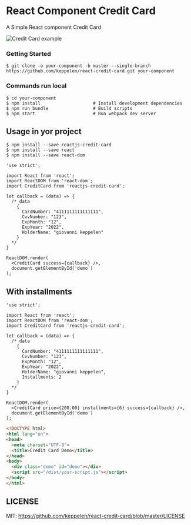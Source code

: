 # React Component Credit Card

A Simple React component Credit Card

![Credit Card example](https://cloud.githubusercontent.com/assets/602111/10577543/e33e37ea-764a-11e5-830d-1d7f1a8d24c2.png)

### Getting Started

```shell
$ git clone -o your-component -b master --single-branch https://github.com/keppelen/react-credit-card.git your-component
```

### Commands run local
```shell
$ cd your-component
$ npm install                    # Install development dependencies
$ npm run bundle                 # Build scripts
$ npm start                      # Run webpack dev server
```

## Usage in yor project
```shell
$ npm install --save reactjs-credit-card
$ npm install --save react
$ npm install --save react-dom
```

```JS
'use strict';

import React from 'react';
import ReactDOM from 'react-dom';
import CreditCard from 'reactjs-credit-card';

let callback = (data) => {
  /* data
    {
      CardNumber: "4111111111111111",
      CvvNumber: "123",
      ExpMonth: "12",
      ExpYear: "2022",
      HolderName: "giovanni keppelen"
    }
  */
}

ReactDOM.render(
  <CreditCard success={callback} />,
  document.getElementById('demo')
);
```

## With installments
```JS
'use strict';

import React from 'react';
import ReactDOM from 'react-dom';
import CreditCard from 'reactjs-credit-card';

let callback = (data) => {
  /* data
    {
      CardNumber: "4111111111111111",
      CvvNumber: "123",
      ExpMonth: "12",
      ExpYear: "2022",
      HolderName: "giovanni keppelen",
      Installments: 2
    }
  */
}

ReactDOM.render(
  <CreditCard price={200.00} installments={6} success={callback} />,
  document.getElementById('demo')
);
```

```HTML
<!DOCTYPE html>
<html lang="en">
<head>
  <meta charset="UTF-8">
  <title>Credit Card Demo</title>
</head>
<body>
  <div class="demo" id="demo"></div>
  <script src="/dist/your-script.js"></script>
</body>
</html>
```

## LICENSE

MIT: https://github.com/keppelen/react-credit-card/blob/master/LICENSE
